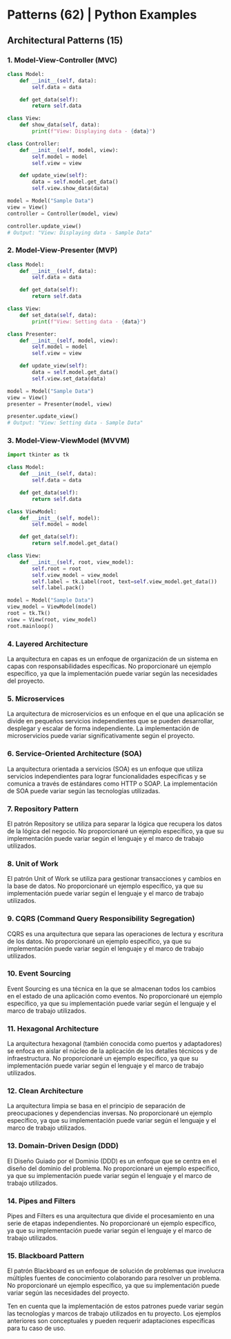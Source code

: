 # Patterns (62) | Python Examples

## Architectural Patterns (15)

### 1. Model-View-Controller (MVC)

```python
class Model:
    def __init__(self, data):
        self.data = data

    def get_data(self):
        return self.data

class View:
    def show_data(self, data):
        print(f"View: Displaying data - {data}")

class Controller:
    def __init__(self, model, view):
        self.model = model
        self.view = view

    def update_view(self):
        data = self.model.get_data()
        self.view.show_data(data)

model = Model("Sample Data")
view = View()
controller = Controller(model, view)

controller.update_view()
# Output: "View: Displaying data - Sample Data"
```

### 2. Model-View-Presenter (MVP)

```python
class Model:
    def __init__(self, data):
        self.data = data

    def get_data(self):
        return self.data

class View:
    def set_data(self, data):
        print(f"View: Setting data - {data}")

class Presenter:
    def __init__(self, model, view):
        self.model = model
        self.view = view

    def update_view(self):
        data = self.model.get_data()
        self.view.set_data(data)

model = Model("Sample Data")
view = View()
presenter = Presenter(model, view)

presenter.update_view()
# Output: "View: Setting data - Sample Data"
```

### 3. Model-View-ViewModel (MVVM)

```python
import tkinter as tk

class Model:
    def __init__(self, data):
        self.data = data

    def get_data(self):
        return self.data

class ViewModel:
    def __init__(self, model):
        self.model = model

    def get_data(self):
        return self.model.get_data()

class View:
    def __init__(self, root, view_model):
        self.root = root
        self.view_model = view_model
        self.label = tk.Label(root, text=self.view_model.get_data())
        self.label.pack()

model = Model("Sample Data")
view_model = ViewModel(model)
root = tk.Tk()
view = View(root, view_model)
root.mainloop()
```

### 4. Layered Architecture

La arquitectura en capas es un enfoque de organización de un sistema en capas con responsabilidades específicas. No proporcionaré un ejemplo específico, ya que la implementación puede variar según las necesidades del proyecto.

### 5. Microservices

La arquitectura de microservicios es un enfoque en el que una aplicación se divide en pequeños servicios independientes que se pueden desarrollar, desplegar y escalar de forma independiente. La implementación de microservicios puede variar significativamente según el proyecto.

### 6. Service-Oriented Architecture (SOA)

La arquitectura orientada a servicios (SOA) es un enfoque que utiliza servicios independientes para lograr funcionalidades específicas y se comunica a través de estándares como HTTP o SOAP. La implementación de SOA puede variar según las tecnologías utilizadas.

### 7. Repository Pattern

El patrón Repository se utiliza para separar la lógica que recupera los datos de la lógica del negocio. No proporcionaré un ejemplo específico, ya que su implementación puede variar según el lenguaje y el marco de trabajo utilizados.

### 8. Unit of Work

El patrón Unit of Work se utiliza para gestionar transacciones y cambios en la base de datos. No proporcionaré un ejemplo específico, ya que su implementación puede variar según el lenguaje y el marco de trabajo utilizados.

### 9. CQRS (Command Query Responsibility Segregation)

CQRS es una arquitectura que separa las operaciones de lectura y escritura de los datos. No proporcionaré un ejemplo específico, ya que su implementación puede variar según el lenguaje y el marco de trabajo utilizados.

### 10. Event Sourcing

Event Sourcing es una técnica en la que se almacenan todos los cambios en el estado de una aplicación como eventos. No proporcionaré un ejemplo específico, ya que su implementación puede variar según el lenguaje y el marco de trabajo utilizados.

### 11. Hexagonal Architecture

La arquitectura hexagonal (también conocida como puertos y adaptadores) se enfoca en aislar el núcleo de la aplicación de los detalles técnicos y de infraestructura. No proporcionaré un ejemplo específico, ya que su implementación puede variar según el lenguaje y el marco de trabajo utilizados.

### 12. Clean Architecture

La arquitectura limpia se basa en el principio de separación de preocupaciones y dependencias inversas. No proporcionaré un ejemplo específico, ya que su implementación puede variar según el lenguaje y el marco de trabajo utilizados.

### 13. Domain-Driven Design (DDD)

El Diseño Guiado por el Dominio (DDD) es un enfoque que se centra en el diseño del dominio del problema. No proporcionaré un ejemplo específico, ya que su implementación puede variar según el lenguaje y el marco de trabajo utilizados.

### 14. Pipes and Filters

Pipes and Filters es una arquitectura que divide el procesamiento en una serie de etapas independientes. No proporcionaré un ejemplo específico, ya que su implementación puede variar según el lenguaje y el marco de trabajo utilizados.

### 15. Blackboard Pattern

El patrón Blackboard es un enfoque de solución de problemas que involucra múltiples fuentes de conocimiento colaborando para resolver un problema. No proporcionaré un ejemplo específico, ya que su implementación puede variar según las necesidades del proyecto.

Ten en cuenta que la implementación de estos patrones puede variar según las tecnologías y marcos de trabajo utilizados en tu proyecto. Los ejemplos anteriores son conceptuales y pueden requerir adaptaciones específicas para tu caso de uso.
